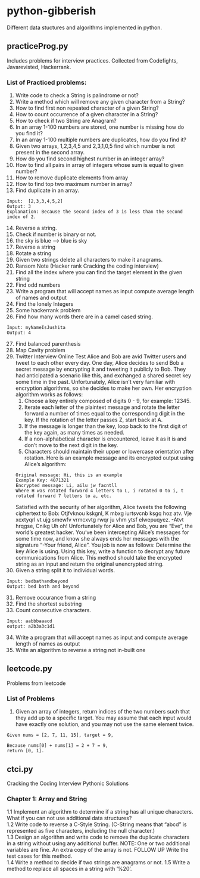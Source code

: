 # python-gibberish

Different data stuctures and algorithms implemented in python.

## practiceProg.py

Includes problems for interview practices. Collected from Codefights, Javarevisted, Hackerrank.

### List of Practiced problems:

1. Write code to check a String is palindrome or not?
2. Write a method which will remove any given character from a String?
3. How to find first non repeated character of a given String?
4. How to count occurrence of a given character in a String?
5. How to check if two String are Anagram?
6. In an array 1-100 numbers are stored, one number is missing how do you find it?
7. In an array 1-100 multiple numbers are duplicates, how do you find it?
8. Given two arrays, 1,2,3,4,5 and 2,3,1,0,5 find which number is not present in the second array.
9. How do you find second highest number in an integer array?
10. How to find all pairs in array of integers whose sum is equal to given number?
11. How to remove duplicate elements from array
12. How to find top two maximum number in array?
13. Find duplicate in an array.
```
Input:  [2,3,3,4,5,2]
Output: 3
Explanation: Because the second index of 3 is less than the second index of 2.
```
14. Reverse a string.
15. Check if number is binary or not.
16. the sky is blue --> blue is sky
17. Reverse a string
18. Rotate a string
19. Given two strings delete all characters to make it anagrams.
20. Ransom Note (Hacker rank Cracking the coding interview)
21. Find all the index where you can find the target element in the given string
22. Find odd numbers
23. Write a program that will accept names as input compute average length of names and output
24. Find the lonely Integers
25. Some hackerrank problem
26. Find how many words there are in a camel cased string.
```
Input: myNameIsJushita
Output: 4
```
27. Find balanced parenthesis
28. Map Cavity problem
29. Twitter Interview Online Test
    Alice and Bob are avid Twitter users and tweet to each other every day. One day, Alice decides to send Bob a secret message by encrypting it and tweeting it publicly to Bob. They had anticipated a scenario like this, and exchanged a shared secret key some time in the past. Unfortunately, Alice isn’t very familiar with encryption algorithms, so she decides to make her own. Her encryption algorithm works as follows:
    1. Choose a key entirely composed of digits 0 - 9, for example: 12345.
    2. Iterate each letter of the plaintext message and rotate the letter forward a number of times equal to the corresponding digit in the key. If the rotation of the letter passes Z, start back at A.
    3. If the message is longer than the key, loop back to the first digit of the key again, as many times as needed.
    4. If a non-alphabetical character is encountered, leave it as it is and don’t move to the next digit in the key.
    5. Characters should maintain their upper or lowercase orientation after rotation.
    Here is an example message and its encrypted output using Alice’s algorithm:
    ```
    Original message: Hi, this is an example
    Example Key: 4071321
    Encrypted message: Li, ailu jw facntll
    Where H was rotated forward 4 letters to L, i rotated 0 to i, t rotated forward 7 letters to a, etc.
    ```
    Satisfied with the security of her algorithm, Alice tweets the following ciphertext to Bob:
    Otjfvknou kskgnl, K mbxg iurtsvcnb ksgq hoz atv. Vje xcxtyqrl vt ujg smewfv vrmcxvtg rwqr ju vhm ytsf elwepuqyez. -Atvt hrqgse, Cnikg
    Uh oh! Unfortunately for Alice and Bob, you are “Eve”, the world’s greatest hacker. You’ve been intercepting Alice’s messages for some time now, and know she always ends her messages with the signature “-Your friend, Alice”. You job is now as follows:
    Determine the key Alice is using.
    Using this key, write a function to decrypt any future communications from Alice. This method should take the encrypted string as an input and return the original unencrypted string.
30. Given a string split it to individual words.
```
Input: bedbathandbeyond
Output: bed bath and beyond
```
31. Remove occurance from a string
32. Find the shortest substring
33. Count consecutive characters.
```
Input: aabbbaaacd
output: a2b3a3c1d1
```
34. Write a program that will accept names as input and compute average length of names as output
35. Write an algorithm to reverse a string not in-built one

## leetcode.py

Problems from leetcode

### List of Problems

1. Given an array of integers, return indices of the two numbers such that they add up to a specific target. You may assume that each input would have exactly one solution, and you may not use the same element twice.
```
Given nums = [2, 7, 11, 15], target = 9,

Because nums[0] + nums[1] = 2 + 7 = 9,
return [0, 1].
```
## ctci.py

Cracking the Coding Interview Pythonic Solutions

### Chapter 1: Array and String
1.1 Implement an algorithm to determine if a string has all unique characters. What if you can not use additional data structures? <br  />
1.2 Write code to reverse a C-Style String. (C-String means that “abcd” is represented as five characters, including the null character.) <br  />
1.3 Design an algorithm and write code to remove the duplicate characters in a string without using any additional buffer. NOTE: One or two additional variables are fine. An extra copy of the array is not.
FOLLOW UP
Write the test cases for this method. <br  />
1.4 Write a method to decide if two strings are anagrams or not.
1.5 Write a method to replace all spaces in a string with ‘%20’.
